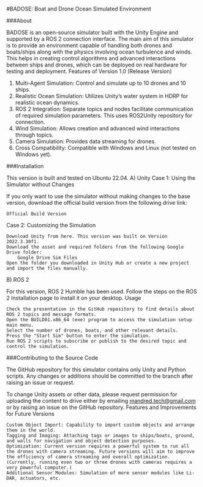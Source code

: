 #BADOSE: Boat and Drone Ocean Simulated Environment

###About

BADOSE is an open-source simulator built with the Unity Engine and supported by a ROS 2 connection interface. The main aim of this simulator is to provide an environment capable of handling both drones and boats/ships along with the physics involving ocean turbulence and winds. This helps in creating control algorithms and advanced interactions between ships and drones, which can be deployed on real hardware for testing and deployment.
Features of Version 1.0 (Release Version)

1) Multi-Agent Simulation: Control and simulate up to 10 drones and 10 ships.
2) Realistic Ocean Simulation: Utilizes Unity’s water system in HDRP for realistic ocean dynamics.
3) ROS 2 Integration: Separate topics and nodes facilitate communication of required simulation parameters. This uses ROS2Unity repository for connection.
4) Wind Simulation: Allows creation and advanced wind interactions through topics.
5) Camera Simulation: Provides data streaming for drones.
6) Cross Compatibility: Compatible with Windows and Linux (not tested on Windows yet).

###Installation

This version is built and tested on Ubuntu 22.04.
A) Unity
Case 1: Using the Simulator without Changes

If you only want to use the simulator without making changes to the base version, download the official build version from the following drive link:

    Official Build Version

Case 2: Customizing the Simulation

    Download Unity from here. This version was built on Version 2022.3.30f1.
    Download the asset and required folders from the following Google Drive folder:
        Google Drive Sim Files
    Open the folder you downloaded in Unity Hub or create a new project and import the files manually.

B) ROS 2

For this version, ROS 2 Humble has been used. Follow the steps on the ROS 2 Installation page to install it on your desktop.
Usage

    Check the presentation in the GitHub repository to find details about ROS 2 topics and message formats.
    Open the BUILD01.x86_64 (exe) program to access the simulation setup main menu.
    Select the number of drones, boats, and other relevant details.
    Press the "Start Sim" button to enter the simulation.
    Run ROS 2 scripts to subscribe or publish to the desired topic and control the simulation.

###Contributing to the Source Code

The GitHub repository for this simulator contains only Unity and Python scripts. Any changes or additions should be committed to the branch after raising an issue or request.

To change Unity assets or other data, please request permission for uploading the content to drive either by emailing mandred.tech@gmail.com or by raising an issue on the GitHub repository.
Features and Improvements for Future Versions

    Custom Object Import: Capability to import custom objects and arrange them in the world.
    Tagging and Imaging: Attaching tags or images to ships/boats, ground, and walls for navigation and object detection purposes.
    Optimization: Current version requires a powerful system to run all the drones with camera streaming. Future versions will aim to improve the efficiency of camera streaming and overall optimization. (Currently, running even two or three drones with cameras requires a very powerful computer.)
    Additional Sensor Modules: Simulation of more sensor modules like Li-DAR, actuators, etc.
